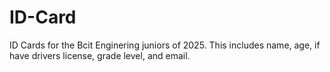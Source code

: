 # ID-Card

ID Cards for the Bcit Enginering juniors of 2025. This includes name, age, if have drivers license, grade level, and email.
